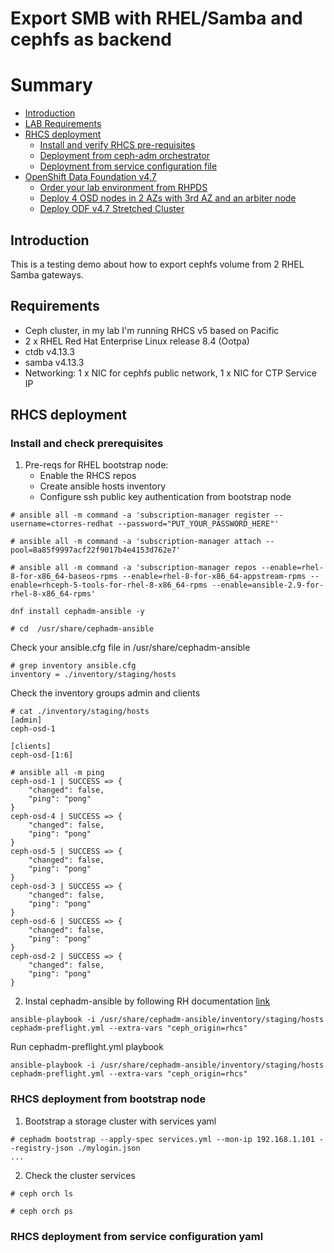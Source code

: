 # Export SMB with RHEL/Samba and cephfs as backend
# Summary
- [Introduction](#Introduction)
- [LAB Requirements](#Requirements)
- [RHCS deployment ](#RHCS-deployment)
   - [Install and verify RHCS pre-requisites](#Install-and-check-prerequisites)
   - [Deployment from ceph-adm orchestrator](#RHCS-deployment-from-bootstrap-node)
   - [Deployment from service configuration file](#RHCS-deployment-from-service-configuration-yaml)
- [OpenShift Data Foundation v4.7](#OpenShift-Data-Foundation-v47)
   -  [Order your lab environment from RHPDS](#Order-your-lab-environment-from-RHPDS)
   -  [Deploy 4 OSD nodes in  2 AZs with 3rd AZ and an arbiter node](#Deploy-4-OSD-nodes-in-2-AZs-with-3rd-AZ-with-an-arbiter-node)
   -  [Deploy ODF v4.7 Stretched Cluster](#Deploy-ODF-v47-Stretched-Cluster)

## Introduction
This is a testing demo about how to export cephfs volume from 2 RHEL Samba gateways.

## Requirements
- Ceph cluster, in my lab I'm running RHCS v5 based on Pacific
- 2 x RHEL Red Hat Enterprise Linux release 8.4 (Ootpa)
- ctdb v4.13.3
- samba v4.13.3
- Networking: 1 x NIC for cephfs public network, 1 x NIC for CTP Service IP 

## RHCS deployment  
### Install and check prerequisites
1. Pre-reqs for RHEL bootstrap node: 
   - Enable the RHCS repos
   - Create ansible hosts inventory
   - Configure ssh public key authentication from bootstrap node
```
# ansible all -m command -a 'subscription-manager register --username=ctorres-redhat --password="PUT_YOUR_PASSWORD_HERE"'
```
```
# ansible all -m command -a 'subscription-manager attach --pool=8a85f9997acf22f9017b4e4153d762e7'
```
```
# ansible all -m command -a 'subscription-manager repos --enable=rhel-8-for-x86_64-baseos-rpms --enable=rhel-8-for-x86_64-appstream-rpms --enable=rhceph-5-tools-for-rhel-8-x86_64-rpms --enable=ansible-2.9-for-rhel-8-x86_64-rpms'
```
```
dnf install cephadm-ansible -y
```
```
# cd  /usr/share/cephadm-ansible
```
Check your ansible.cfg file in /usr/share/cephadm-ansible
```
# grep inventory ansible.cfg
inventory = ./inventory/staging/hosts
```
Check the inventory groups admin and clients
```
# cat ./inventory/staging/hosts
[admin]
ceph-osd-1

[clients]
ceph-osd-[1:6]

```
```
# ansible all -m ping
ceph-osd-1 | SUCCESS => {
    "changed": false,
    "ping": "pong"
}
ceph-osd-4 | SUCCESS => {
    "changed": false,
    "ping": "pong"
}
ceph-osd-5 | SUCCESS => {
    "changed": false,
    "ping": "pong"
}
ceph-osd-3 | SUCCESS => {
    "changed": false,
    "ping": "pong"
}
ceph-osd-6 | SUCCESS => {
    "changed": false,
    "ping": "pong"
}
ceph-osd-2 | SUCCESS => {
    "changed": false,
    "ping": "pong"
}
```

2. Instal cephadm-ansible by following RH documentation [link](https://access.redhat.com/documentation/en/red_hat_ceph_storage/5/html-single/installation_guide/index#registering-the-red-hat-ceph-storage-nodes-to-the-cdn-and-attaching-subscriptions_install)
```
ansible-playbook -i /usr/share/cephadm-ansible/inventory/staging/hosts cephadm-preflight.yml --extra-vars "ceph_origin=rhcs"
```
Run cephadm-preflight.yml playbook
```
ansible-playbook -i /usr/share/cephadm-ansible/inventory/staging/hosts cephadm-preflight.yml --extra-vars "ceph_origin=rhcs"
```

### RHCS deployment from bootstrap node
1. Bootstrap a storage cluster with services yaml   
```
# cephadm bootstrap --apply-spec services.yml --mon-ip 192.168.1.101 --registry-json ./mylogin.json
...
```
2. Check the cluster services
```
# ceph orch ls

```
```
# ceph orch ps

```

### RHCS deployment from service configuration yaml
